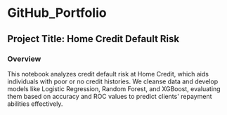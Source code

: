 # GitHub_Portfolio
## Project Title: Home Credit Default Risk
### Overview
This notebook analyzes credit default risk at Home Credit, which aids individuals with poor or no credit histories. We cleanse data and develop models like Logistic Regression, Random Forest, and XGBoost, evaluating them based on accuracy and ROC values to predict clients' repayment abilities effectively.


